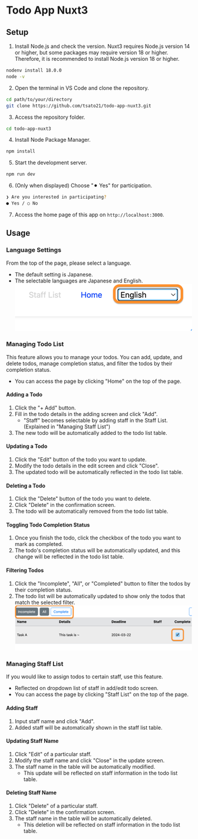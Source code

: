 # Todo App Nuxt3


## Setup

1. Install Node.js and check the version. Nuxt3 requires Node.js version 14 or higher, but some packages may require version 18 or higher. Therefore, it is recommended to install Node.js version 18 or higher.

```bash
nodenv install 18.0.0
node -v
```

2. Open the terminal in VS Code and clone the repository.

```bash
cd path/to/your/directory
git clone https://github.com/tsato21/todo-app-nuxt3.git
```

3. Access the repository folder.

```bash
cd todo-app-nuxt3
```

4. Install Node Package Manager.

```bash
npm install
```

5. Start the development server.

```bash
npm run dev
```

6. (Only when displayed) Choose "⚫︎ Yes" for participation.
```bash
❯ Are you interested in participating?
● Yes / ○ No
```

7. Access the home page of this app on `http://localhost:3000`.


## Usage

### Language Settings
From the top of the page, please select a language.
* The default setting is Japanese.
* The selectable languages are Japanese and English.
![Language Choice](/docs/assets/language-choice-EN.png)

### Managing Todo List
This feature allows you to manage your todos. You can add, update, and delete todos, manage completion status, and filter the todos by their completion status.
* You can access the page by clicking "Home" on the top of the page.

#### Adding a Todo
1. Click the "+ Add" button.
2. Fill in the todo details in the adding screen and click "Add".
    * "Staff" becomes selectable by adding staff in the Staff List. (Explained in "Managing Staff List")
3. The new todo will be automatically added to the todo list table.

#### Updating a Todo
1. Click the "Edit" button of the todo you want to update.
2. Modify the todo details in the edit screen and click "Close".
3. The updated todo will be automatically reflected in the todo list table.

#### Deleting a Todo
1. Click the "Delete" button of the todo you want to delete.
2. Click "Delete" in the confirmation screen.
3. The todo will be automatically removed from the todo list table.

#### Toggling Todo Completion Status
1. Once you finish the todo, click the checkbox of the todo you want to mark as completed.
2. The todo's completion status will be automatically updated, and this change will be reflected in the todo list table.

#### Filtering Todos
1. Click the "Incomplete", "All", or "Completed" button to filter the todos by their completion status.
2. The todo list will be automatically updated to show only the todos that match the selected filter.
![Status Filter UI](/docs/assets/status-filter-ui-EN.png)

### Managing Staff List
If you would like to assign todos to certain staff, use this feature.
* Reflected on dropdown list of staff in add/edit todo screen.
* You can access the page by clicking "Staff List" on the top of the page.

#### Adding Staff
1. Input staff name and click "Add".
2. Added staff will be automatically shown in the staff list table.

#### Updating Staff Name
1. Click "Edit" of a particular staff.
2. Modify the staff name and click "Close" in the update screen.
3. The staff name in the table will be automatically modified.
    * This update will be reflected on staff information in the todo list table.

#### Deleting Staff Name
1. Click "Delete" of a particular staff.
2. Click "Delete" in the confirmation screen.
3. The staff name in the table will be automatically deleted.
    * This deletion will be reflected on staff information in the todo list table.